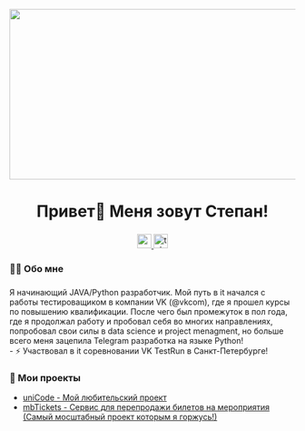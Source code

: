 <br clear="both">

<div align="center">
  <img height="300" width="600" src="https://user-images.githubusercontent.com/74038190/225813708-98b745f2-7d22-48cf-9150-083f1b00d6c9.gif"  />
</div>

###

<h1 align="center">Привет👋 Меня зовут Степан!</h1>

###

<div align="center">
  <a href="https://www.youtube.com/@monekeny" target="_blank">
    <img src="https://img.shields.io/static/v1?message=Youtube&logo=youtube&label=&color=FF0000&logoColor=white&labelColor=&style=for-the-badge" height="25" alt="youtube logo"  />
  </a>
  <a href="https://t.me/monekeny" target="_blank">
    <img src="https://img.shields.io/static/v1?message=Telegram&logo=telegram&label=&color=2CA5E0&logoColor=white&labelColor=&style=for-the-badge" height="25" alt="telegram logo"  />
  </a>
</div>

###

<h3 align="left">👩‍💻  Обо мне</h3>

###

<p align="left">Я начинающий JAVA/Python разработчик. Мой путь в it начался с работы тестироващиком в компании VK (@vkcom), где я прошел курсы по повышению квалификации. После чего был промежуток в пол года, где я продолжал работу и пробовал себя во многих направлениях, попробовал свои силы в data science и project menagment, но больше всего меня зацепила Telegram разработка на языке Python! <br>- ⚡ Участвовал в it соревновании VK TestRun в Санкт-Петербурге!</p>

###
<h3 align="left">📕 Мои проекты</h3>

- [uniCode - Мой любительский проект](https://github.com/uniCodelp)
- [mbTickets - Сервис для перепродажи билетов на мероприятия (Самый мосштабный проект которым я горжусь!)](https://github.com/uniCodelp/mbtickets)

###

###
